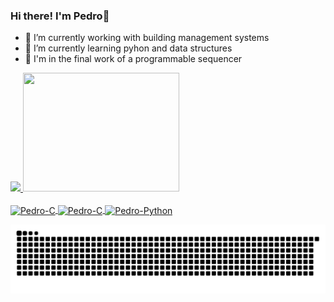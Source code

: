 ### Hi there! I'm Pedro👋

- 🔭 I’m currently working with building management systems
- 🌱 I’m currently learning pyhon and data structures
- 👯 I'm in the final work of a programmable sequencer

 <div>
  <a href="https://github.com/PedroCamaRgoz">
  <img height="190em" src="https://github-readme-stats.vercel.app/api?username=PedroCamaRgoz&show_icons=true&theme=midnight-purple&include_all_commits=true&count_private=true"/>
  <img height="190em" width="250"  src="https://github-readme-stats.vercel.app/api/top-langs/?username=PedroCamaRgoz&layout=default&langs_count=7&theme=midnight-purple"/>
</div>
    
<div style="display: inline_block"><br>
  <img align="center" alt="Pedro-C" height="30" width="50" src="https://cdn.jsdelivr.net/gh/devicons/devicon/icons/embeddedc/embeddedc-original.svg">
  <img align="center" alt="Pedro-C" height="30" width="50" src="https://cdn.jsdelivr.net/gh/devicons/devicon/icons/c/c-original.svg">
  <img align="center" alt="Pedro-Python" height="30" width="50" src="https://cdn.jsdelivr.net/gh/devicons/devicon/icons/python/python-original.svg">  
  
 ![Snake animation](https://github.com/PedroCamaRgoz/PedroCamaRgoz/blob/output/github-contribution-grid-snake.svg)
 
</div>
 
  
  ##




